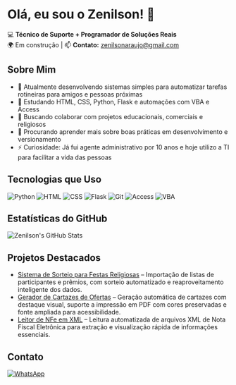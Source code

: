 # Olá, eu sou o Zenilson! 👋

💻 **Técnico de Suporte + Programador de Soluções Reais**  
🌍 Em construção | 📫 **Contato:** zenilsonaraujo@gmail.com

## Sobre Mim
- 🔭 Atualmente desenvolvendo sistemas simples para automatizar tarefas rotineiras para amigos e pessoas próximas
- 🌱 Estudando HTML, CSS, Python, Flask e automações com VBA e Access
- 👯 Buscando colaborar com projetos educacionais, comerciais e religiosos
- 🤔 Procurando aprender mais sobre boas práticas em desenvolvimento e versionamento
- ⚡ Curiosidade: Já fui agente administrativo por 10 anos e hoje utilizo a TI para facilitar a vida das pessoas

## Tecnologias que Uso
![Python](https://img.shields.io/badge/-Python-blue?logo=python)
![HTML](https://img.shields.io/badge/-HTML5-orange?logo=html5)
![CSS](https://img.shields.io/badge/-CSS3-blue?logo=css3)
![Flask](https://img.shields.io/badge/-Flask-black?logo=flask)
![Git](https://img.shields.io/badge/-Git-orange?logo=git)
![Access](https://img.shields.io/badge/-MS%20Access-red?logo=microsoft-access)
![VBA](https://img.shields.io/badge/-VBA-green?logo=microsoft)

## Estatísticas do GitHub
![Zenilson's GitHub Stats](https://github-readme-stats.vercel.app/api?username=zenilsonaraujo&show_icons=true&theme=dracula)

## Projetos Destacados
- [Sistema de Sorteio para Festas Religiosas](#) – Importação de listas de participantes e prêmios, com sorteio automatizado e reaproveitamento inteligente dos dados.
- [Gerador de Cartazes de Ofertas](https://github.com/zenilsonaraujo/gerador_cartaz_oferta) – Geração automática de cartazes com destaque visual, suporte a impressão em PDF com cores preservadas e fonte ampliada para acessibilidade.
- [Leitor de NFe em XML](https://github.com/zenilsonaraujo/processador-nfe-xml) – Leitura automatizada de arquivos XML de Nota Fiscal Eletrônica para extração e visualização rápida de informações essenciais.

## Contato
[![WhatsApp](https://img.shields.io/badge/-WhatsApp-25D366?logo=whatsapp)](https://wa.me/5548998273891)
